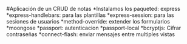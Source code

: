 #Aplicación de un CRUD de notas
*Instalamos los paqueted: express
*express-handlebars: para las plantillas
*express-session: para las sesiones de usuarios
*method-override: extender los formularios
*moongose
*passport: autenticacion
*passport-local
*bcryptjs: Cifrar contraseñas
*connect-flash: enviar mensajes entre multiples vistas
